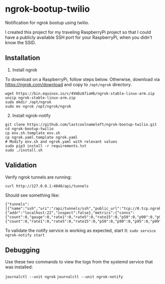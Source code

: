 # ngrok-bootup-twilio
Notification for ngrok bootup using twilio.  

I created this project for my traveling RaspberryPi project so that I could have a publicly available SSH port for your RaspberryPi, when you didn't know the SSID.

## Installation

1. Install ngrok

To download on a RaspberryPi, follow steps below.  Otherwise, download via https://ngrok.com/download and copy to `/opt/ngrok` directory.

```shell
wget https://bin.equinox.io/c/4VmDzA7iaHb/ngrok-stable-linux-arm.zip
unzip ngrok-stable-linux-arm.zip
sudo mkdir /opt/ngrok
sudo mv ngrok /opt/ngrok/ngrok
```

2. Install ngrok-notify

```
git clone https://github.com/lastcoolnameleft/ngrok-bootup-twilio.git
cd ngrok-bootup-twilio
cp env.sh.template env.sh
cp ngrok.yaml.template ngrok.yaml
# Modify env.sh and ngrok.yaml with relevant values
sudo pip3 install -r requirements.txt
sudo ./install.sh
```

## Validation

Verify ngrok tunnels are running:
```shell
curl http://127.0.0.1:4040/api/tunnels
```

Should see something like:

```shell
{"tunnels":[{"name":"ssh","uri":"/api/tunnels/ssh","public_url":"tcp://0.tcp.ngrok.io:15640","proto":"tcp","config":{"addr":"localhost:22","inspect":false},"metrics":{"conns":{"count":0,"gauge":0,"rate1":0,"rate5":0,"rate15":0,"p50":0,"p90":0,"p95":0,"p99":0},"http":{"count":0,"rate1":0,"rate5":0,"rate15":0,"p50":0,"p90":0,"p95":0,"p99":0}}}],"uri":"/api/tunnels"}
```

To validate the notify service is working as expected, start it:
`sudo service ngrok-notify start`

## Debugging

Use these two commands to view the logs from the systemd service that was installed:

`journalctl --unit ngrok`
`journalctl --unit ngrok-notify`
